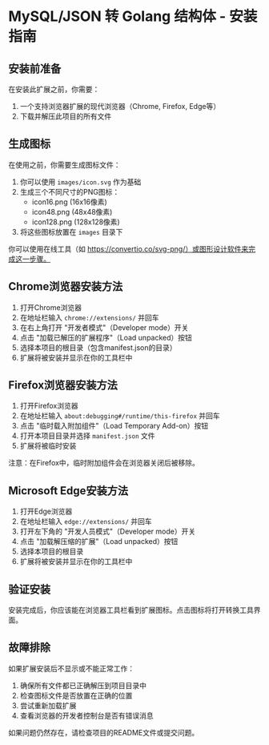 # MySQL/JSON 转 Golang 结构体 - 安装指南

## 安装前准备

在安装此扩展之前，你需要：

1. 一个支持浏览器扩展的现代浏览器（Chrome, Firefox, Edge等）
2. 下载并解压此项目的所有文件

## 生成图标

在使用之前，你需要生成图标文件：

1. 你可以使用 `images/icon.svg` 作为基础
2. 生成三个不同尺寸的PNG图标：
   - icon16.png (16x16像素)
   - icon48.png (48x48像素)
   - icon128.png (128x128像素)
3. 将这些图标放置在 `images` 目录下

你可以使用在线工具（如 https://convertio.co/svg-png/）或图形设计软件来完成这一步骤。

## Chrome浏览器安装方法

1. 打开Chrome浏览器
2. 在地址栏输入 `chrome://extensions/` 并回车
3. 在右上角打开 "开发者模式"（Developer mode）开关
4. 点击 "加载已解压的扩展程序"（Load unpacked）按钮
5. 选择本项目的根目录（包含manifest.json的目录）
6. 扩展将被安装并显示在你的工具栏中

## Firefox浏览器安装方法

1. 打开Firefox浏览器
2. 在地址栏输入 `about:debugging#/runtime/this-firefox` 并回车
3. 点击 "临时载入附加组件"（Load Temporary Add-on）按钮
4. 打开本项目目录并选择 `manifest.json` 文件
5. 扩展将被临时安装

注意：在Firefox中，临时附加组件会在浏览器关闭后被移除。

## Microsoft Edge安装方法

1. 打开Edge浏览器
2. 在地址栏输入 `edge://extensions/` 并回车
3. 打开左下角的 "开发人员模式"（Developer mode）开关
4. 点击 "加载解压缩的扩展"（Load unpacked）按钮
5. 选择本项目的根目录
6. 扩展将被安装并显示在你的工具栏中

## 验证安装

安装完成后，你应该能在浏览器工具栏看到扩展图标。点击图标将打开转换工具界面。

## 故障排除

如果扩展安装后不显示或不能正常工作：

1. 确保所有文件都已正确解压到项目目录中
2. 检查图标文件是否放置在正确的位置
3. 尝试重新加载扩展
4. 查看浏览器的开发者控制台是否有错误消息

如果问题仍然存在，请检查项目的README文件或提交问题。 